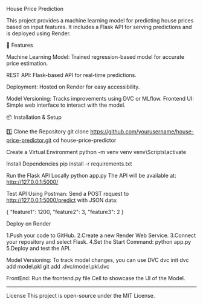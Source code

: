 House Price Prediction

This project provides a machine learning model for predicting house prices based on input features. It includes a Flask API for serving predictions and is deployed using Render.

🚀 Features

Machine Learning Model: Trained regression-based model for accurate price estimation.

REST API: Flask-based API for real-time predictions.

Deployment: Hosted on Render for easy accessibility.

Model Versioning: Tracks improvements using DVC or MLflow.
Frontend UI: Simple web interface to interact with the model.

📦 Installation & Setup

1️⃣ Clone the Repository
git clone https://github.com/yourusername/house-price-predictor.git
cd house-price-predictor

Create a Virtual Environment
python -m venv venv
venv\Scripts\activate 

Install Dependencies
pip install -r requirements.txt

Run the Flask API Locally
python app.py
The API will be available at: http://127.0.0.1:5000/

Test API Using Postman: Send a POST request to http://127.0.0.1:5000/predict with JSON data:

{
    "feature1": 1200,
    "feature2": 3,
    "feature3": 2
}

Deploy on Render

1.Push your code to GitHub.
2.Create a new Render Web Service.
3.Connect your repository and select Flask.
4.Set the Start Command: python app.py
5.Deploy and test the API.

Model Versioning:
To track model changes, you can use DVC 
dvc init
dvc add model.pkl
git add .dvc/model.pkl.dvc

FrontEnd:
Run the frontend.py file Cell to showcase the UI of the Model.

-------------------------------------------------------------------------------------------------------------
License
This project is open-source under the MIT License.
